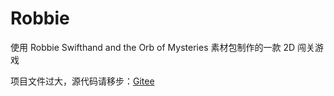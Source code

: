 # Robbie
使用 Robbie Swifthand and the Orb of Mysteries 素材包制作的一款 2D 闯关游戏

项目文件过大，源代码请移步：[Gitee](https://gitee.com/team-xc/Robbie)
